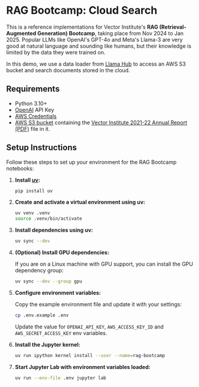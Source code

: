 # RAG Bootcamp: Cloud Search

This is a reference implementations for Vector Institute's **RAG (Retrieval-Augmented Generation) Bootcamp**, taking place from Nov 2024 to Jan 2025. Popular LLMs like OpenAI's GPT-4o and Meta's Llama-3 are very good at natural language and sounding like humans, but their knowledge is limited by the data they were trained on. 

In this demo, we use a data loader from [Llama Hub](https://llamahub.ai/) to access an AWS S3 bucket and search documents stored in the cloud.

## Requirements

* Python 3.10+
* [OpenAI](https://platform.openai.com/) API Key 
* [AWS Credentials](https://dashboard.cohere.com/api-keys)
* [AWS S3 bucket](https://docs.aws.amazon.com/AmazonS3/latest/userguide/upload-objects.html) containing the [Vector Institute 2021-22 Annual Report (PDF)](https://vectorinstitute.ai/wp-content/uploads/2023/05/vector-institute-2021-22-annual-report_accessible.pdf) file in it.

## Setup Instructions

Follow these steps to set up your environment for the RAG Bootcamp notebooks:

1. **Install [uv](https://github.com/astral-sh/uv):**

    ```bash
    pip install uv
    ```

2. **Create and activate a virtual environment using uv:**

    ```bash
    uv venv .venv
    source .venv/bin/activate
    ```

3. **Install dependencies using uv:**

    ```bash
    uv sync --dev
    ```

4. **(Optional) Install GPU dependencies:**

    If you are on a Linux machine with GPU support, you can install the GPU dependency group:

    ```bash
    uv sync --dev --group gpu
    ```

5. **Configure environment variables:**

    Copy the example environment file and update it with your settings:

    ```bash
    cp .env.example .env
    ```

    Update the value for `OPENAI_API_KEY`, `AWS_ACCESS_KEY_ID` and `AWS_SECRET_ACCESS_KEY` env variables.

6. **Install the Jupyter kernel:**

    ```bash
    uv run ipython kernel install --user --name=rag-bootcamp  
    ```

7. **Start Jupyter Lab with environment variables loaded:**

    ```bash
    uv run --env-file .env jupyter lab
    ```